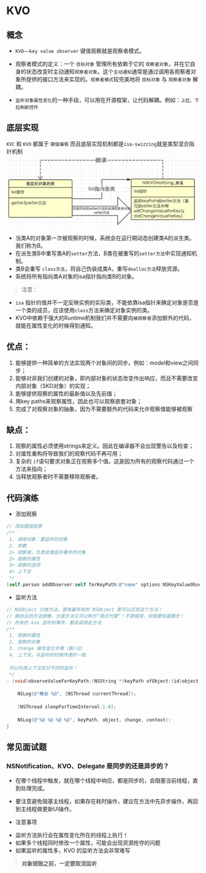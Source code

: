 # KVO

## 概念

* `KVO——key value observer` 键值观察就是观察者模式。
- 观察者模式的定义：一个 `目标对象` 管理所有依赖于它的 `观察者对象`，并在它自身的状态改变时主动通知`观察者对象`。这个`主动通知`通常是通过调用各观察者对象所提供的接口方法来实现的。`观察者模式`较完美地将 `目标对象` 与 `观察者对象` 解耦。
* `监听对象属性变化`的一种手段，可以用在开源框架，让代码解耦。例如：`上拉、下拉刷新控件`

## 底层实现
`KVC` 和 `KVO` 都属于 `键值编程` 而且底层实现机制都是`isa-swizzing`就是类型混合指针机制
![](/assets/kvo.jpeg)
- 当类A的对象第一次被观察的时候，系统会在运行期动态创建类A的派生类。我们称为B。
- 在派生类B中重写类A的`setter`方法，B类在被重写的`setter方法`中实现通知机制。
- 类B会重写 `class方法`，将自己伪装成类A，重写`dealloc方法`释放资源。
- 系统将所有指向类A对象的isa指针指向类B的对象。

>注意：
- `isa` 指针的值并不一定反映实例的实际类，不能依靠isa指针来确定对象是否是一个类的成员，应该使用`class`方法来确定对象实例的类。
- KVO中依赖于强大的Runtime机制我们并不需要向`被观察者`添加额外的代码，就能在属性变化的时候得到通知。


## 优点：
1. 能够提供一种简单的方法实现两个对象间的同步。例如：model和view之间同步；
2. 能够对非我们创建的对象，即内部对象的状态改变作出响应，而且不需要改变内部对象（SKD对象）的实现；
3. 能够提供观察的属性的最新值以及先前值；
4. 用key paths来观察属性，因此也可以观察嵌套对象；
5. 完成了对观察对象的抽象，因为不需要额外的代码来允许观察值能够被观察

## 缺点：
1. 观察的属性必须使用strings来定义。因此在编译器不会出现警告以及检查；
2. 对属性重构将导致我们的观察代码不再可用；
3. 复杂的 `if`语句要求对象正在观察多个值。这是因为所有的观察代码通过一个方法来指向；
4. 当释放观察者时不需要移除观察者。

## 代码演练

* 添加观察

```objectivec
// 添加键值观察
/**
 1. 调用对象：要监听的对象
 2. 参数
 1> 观察者，负责处理监听事件的对象
 2> 观察的属性
 3> 观察的选项
 4> 上下文
 */
[self.person addObserver:self forKeyPath:@"name" options:NSKeyValueObservingOptionNew | NSKeyValueObservingOptionOld context:@"Person Name"];
```

* 监听方法

```objectivec
// NSObject 分类方法，意味着所有的 NSObject 都可以实现这个方法！
// 跟协议的方法很像，分类方法又可以称为“隐式代理”！不提倡用，但是要知道概念！
// 所有的 kvo 监听到事件，都会调用此方法
/**
 1. 观察的属性
 2. 观察的对象
 3. change 属性变化字典（新/旧）
 4. 上下文，与监听的时候传递的一致

 可以利用上下文区分不同的监听！
 */
- (void)observeValueForKeyPath:(NSString *)keyPath ofObject:(id)object change:(NSDictionary *)change context:(void *)context {

    NSLog(@"睡会 %@", [NSThread currentThread]);

    [NSThread sleepForTimeInterval:1.0];

    NSLog(@"%@ %@ %@ %@", keyPath, object, change, context);
}
```
## 常见面试题
### NSNotification、KVO、Delegate 是同步的还是异步的？

- 在哪个线程中触发，就在哪个线程中响应，都是同步的，会阻塞当前线程，直到处理完成。
- 要注意避免阻塞主线程，如果存在耗时操作，建议在方法中先异步操作，再回到主线程做更新UI操作。

- 注意事项
 * 监听方法执行会在属性变化所在的线程上执行！
 * 如果多个线程同时修改一个属性，可能会出现资源抢夺的问题
 * 如果监听的属性多，KVO 的监听方法会非常难写

> **对象销毁之前，一定要取消监听**

